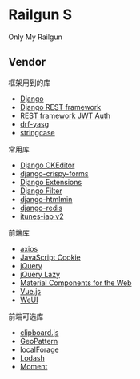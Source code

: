 # Railgun S
Only My Railgun

## Vendor
框架用到的库
- [Django](https://www.djangoproject.com)
- [Django REST framework](https://www.django-rest-framework.org)
- [REST framework JWT Auth](https://getblimp.github.io/django-rest-framework-jwt/)
- [drf-yasg](https://drf-yasg.readthedocs.io/en/latest/)
- [stringcase](https://github.com/okunishinishi/python-stringcase)

常用库
- [Django CKEditor](https://github.com/django-ckeditor/django-ckeditor)
- [django-crispy-forms](https://django-crispy-forms.readthedocs.io)
- [Django Extensions](https://django-extensions.readthedocs.io)
- [Django Filter](https://django-filter.readthedocs.io)
- [django-htmlmin](https://github.com/cobrateam/django-htmlmin)
- [django-redis](https://niwinz.github.io/django-redis/latest/)
- [itunes-iap v2](https://github.com/youknowone/itunes-iap)

前端库
- [axios](https://github.com/axios/axios)
- [JavaScript Cookie](https://github.com/js-cookie/js-cookie)
- [jQuery](https://jquery.com)
- [jQuery Lazy](http://jquery.eisbehr.de/lazy/)
- [Material Components for the Web](https://material.io/components/web/)
- [Vue.js](https://vuejs.org)
- [WeUI](https://github.com/Tencent/weui)

前端可选库
- [clipboard.js](https://clipboardjs.com)
- [GeoPattern](https://btmills.github.io/geopattern/)
- [localForage](https://localforage.github.io/localForage/)
- [Lodash](https://lodash.com)
- [Moment](https://momentjs.com)
